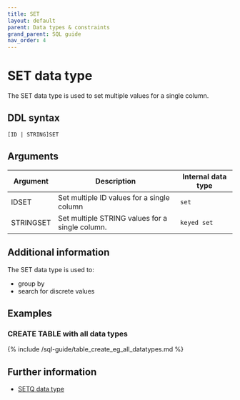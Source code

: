 ```yaml
---
title: SET
layout: default
parent: Data types & constraints
grand_parent: SQL guide
nav_order: 4
---
```


# SET data type

The SET data type is used to set multiple values for a single column.

## DDL syntax

```
[ID | STRING]SET
```

## Arguments

| Argument | Description | Internal data type |
|---|---|---|
| IDSET | Set multiple ID values for a single column | `set` |
| STRINGSET | Set multiple STRING values for a single column. | `keyed set` |

## Additional information

The SET data type is used to:
* group by
* search for discrete values

## Examples

### CREATE TABLE with all data types

{% include /sql-guide/table_create_eg_all_datatypes.md %}

## Further information

* [SETQ data type](/docs/sql-guide/data-types/data-type-setq)
